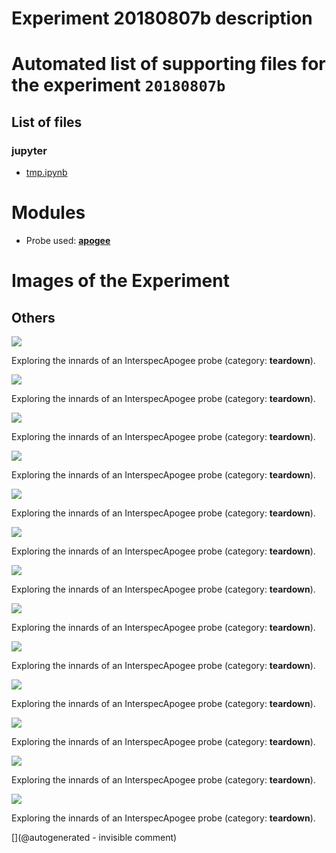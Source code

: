 # Experiment 20180807b description





# Automated list of supporting files for the __experiment `20180807b`__

## List of files

### jupyter

* [tmp.ipynb](/tmp.ipynb)





# Modules

* Probe used: __[apogee](/include/probes/auto/apogee.md)__




# Images of the Experiment

## Others

![](/include/images/Interspec/P_20180807_221458.jpg)

Exploring the innards of an InterspecApogee probe (category: __teardown__).

![](/include/images/Interspec/P_20180807_221744.jpg)

Exploring the innards of an InterspecApogee probe (category: __teardown__).

![](/include/images/Interspec/P_20180807_221925.jpg)

Exploring the innards of an InterspecApogee probe (category: __teardown__).

![](/include/images/Interspec/P_20180807_221845.jpg)

Exploring the innards of an InterspecApogee probe (category: __teardown__).

![](/include/images/Interspec/P_20180807_221435.jpg)

Exploring the innards of an InterspecApogee probe (category: __teardown__).

![](/include/images/Interspec/P_20180807_221519.jpg)

Exploring the innards of an InterspecApogee probe (category: __teardown__).

![](/include/images/Interspec/P_20180807_222256.jpg)

Exploring the innards of an InterspecApogee probe (category: __teardown__).

![](/include/images/Interspec/P_20180807_222529.jpg)

Exploring the innards of an InterspecApogee probe (category: __teardown__).

![](/include/images/Interspec/P_20180807_222243.jpg)

Exploring the innards of an InterspecApogee probe (category: __teardown__).

![](/include/images/Interspec/P_20180807_221550.jpg)

Exploring the innards of an InterspecApogee probe (category: __teardown__).

![](/include/images/Interspec/P_20180807_222132.jpg)

Exploring the innards of an InterspecApogee probe (category: __teardown__).

![](/include/images/Interspec/P_20180807_222100.jpg)

Exploring the innards of an InterspecApogee probe (category: __teardown__).

![](/include/images/Interspec/P_20180807_221936.jpg)

Exploring the innards of an InterspecApogee probe (category: __teardown__).










[](@autogenerated - invisible comment)